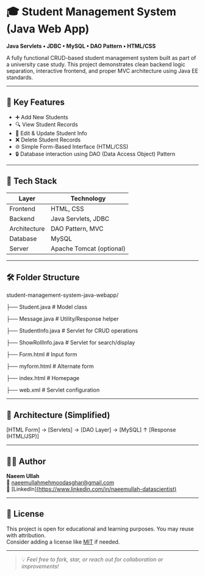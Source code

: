 # 🎓 Student Management System (Java Web App)
**Java Servlets • JDBC • MySQL • DAO Pattern • HTML/CSS**

A fully functional CRUD-based student management system built as part of a university case study. This project demonstrates clean backend logic separation, interactive frontend, and proper MVC architecture using Java EE standards.

---

## 📌 Key Features

- ➕ Add New Students  
- 🔍 View Student Records  
- 📝 Edit & Update Student Info  
- ❌ Delete Student Records  
- 🌐 Simple Form-Based Interface (HTML/CSS)  
- 🔒 Database interaction using DAO (Data Access Object) Pattern

---

## 🧠 Tech Stack

| Layer        | Technology            |
|--------------|------------------------|
| Frontend     | HTML, CSS              |
| Backend      | Java Servlets, JDBC    |
| Architecture | DAO Pattern, MVC       |
| Database     | MySQL                  |
| Server       | Apache Tomcat (optional)

---

## 🛠️ Folder Structure

student-management-system-java-webapp/

├── Student.java # Model class

├── Message.java # Utility/Response helper

├── StudentInfo.java # Servlet for CRUD operations

├── ShowRollInfo.java # Servlet for search/display

├── Form.html # Input form

├── myform.html # Alternate form

├── index.html # Homepage

├── web.xml # Servlet configuration

---

## 📐 Architecture (Simplified)

[HTML Form] → [Servlets] → [DAO Layer] → [MySQL]
↑
[Response (HTML/JSP)]


---

## 🧑‍💻 Author

**Naeem Ullah**  
📧 naeemullahmehmoodasghar@gmail.com  
🔗 [LinkedIn][(https://www.linkedin.com/in/naeemullah-datascientist)](https://www.linkedin.com/in/naeem-ullah-331883244/)  


---

## 📝 License

This project is open for educational and learning purposes. You may reuse with attribution.  
Consider adding a license like [MIT](https://choosealicense.com/licenses/mit/) if needed.

---

> 💡 *Feel free to fork, star, or reach out for collaboration or improvements!*

